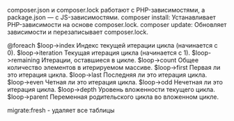 composer.json и composer.lock работают с PHP-зависимостями, а package.json — с JS-зависимостями.
  composer install: Устанавливает PHP-зависимости на основе composer.lock.
  composer update: Обновляет зависимости и перезаписывает composer.lock.



@foreach
  $loop->index 	Индекс текущей итерации цикла (начинается с 0).
  $loop->iteration 	Текущая итерация цикла (начинается с 1).
  $loop->remaining 	Итерации, оставшиеся в цикле.
  $loop->count 	Общее количество элементов в итерируемом массиве.
  $loop->first 	Первая ли это итерация цикла.
  $loop->last 	Последняя ли это итерация цикла.
  $loop->even 	Четная ли это итерация цикла.
  $loop->odd 	Нечетная ли это итерация цикла.
  $loop->depth 	Уровень вложенности текущего цикла.
  $loop->parent 	Переменная родительского цикла во вложенном цикле.


migrate:fresh - удаляет все таблицы

